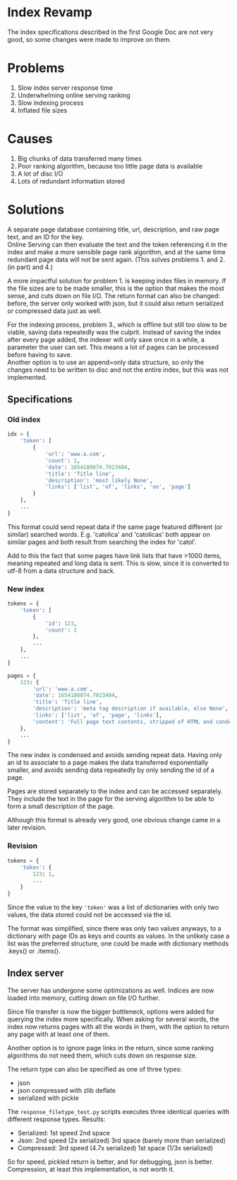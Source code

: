 # Index Revamp
The index specifications described in the first Google Doc are not very good, so some changes were made to improve on them.

# Problems
1. Slow index server response time
2. Underwhelming online serving ranking
3. Slow indexing process
4. Inflated file sizes

# Causes
1. Big chunks of data transferred many times
2. Poor ranking algorithm, because too little page data is available
3. A lot of disc I/O
4. Lots of redundant information stored

# Solutions
A separate page database containing title, url, description, and raw page text, and an ID for the key. \
Online Serving can then evaluate the text and the token referencing it in the index and make a more sensible page rank algorithm, and at the same time redundant page data will not be sent again. (This solves problems 1. and 2. (in part) and 4.)

A more impactful solution for problem 1. is keeping index files in memory. If the file sizes are to be made smaller, this is the option that makes the most sense, and cuts down on file I/O. The return format can also be changed: before, the server only worked with json, but it could also return serialized or compressed data just as well.

For the indexing process, problem 3., which is offline but still too slow to be viable, saving data repeatedly was the culprit. Instead of saving the index after every page added, the indexer will only save once in a while, a parameter the user can set. This means a lot of pages can be processed before having to save. \
Another option is to use an append=only data structure, so only the changes need to be written to disc and not the entire index, but this was not implemented.

## Specifications

### Old index

```python
idx = {
    'token': [
        {
            'url': 'www.a.com',
            'count': 1,
            'date': 1654180874.7023404,
            'title': 'Title line',
            'description': 'most likely None',
            'links': ['list', 'of', 'links', 'on', 'page']
        }
    ],
    ...
}
```

This format could send repeat data if the same page featured different (or similar) searched words. E.g. 'catolica' and 'catolicas' both appear on similar pages and both result from searching the index for 'catol'.

Add to this the fact that some pages have link lists that have >1000 items, meaning repeated and long data is sent. This is slow, since it is converted to utf-8 from a data structure and back.

### New index
```python
tokens = {
    'token': [
        {
            'id': 123,
            'count': 1
        },
        ...
    ],
    ...
}

pages = {
    123: {
        'url': 'www.a.com',
        'date': 1654180874.7023404,
        'title': 'Title line',
        'description': 'meta tag description if available, else None',
        'links': ['list', 'of', 'page', 'links'],
        'content': 'Full page text contents, stripped of HTML and condensed into a string for ranking and description searching'
    },
    ...
}
```
The new index is condensed and avoids sending repeat data. Having only an id to associate to a page makes the data transferred exponentially smaller, and avoids sending data repeatedly by only sending the id of a page.

Pages are stored separately to the index and can be accessed separately. They include the text in the page for the serving algorithm to be able to form a small description of the page.

Although this format is already very good, one obvious change came in a later revision.

### Revision

```python
tokens = {
    'token': {
        123: 1,
        ...
    }
}
```
Since the value to the key `'token'` was a list of dictionaries with only two values, the data stored could not be accessed via the id.

The format was simplified, since there was only two values anyways, to a dictionary with page IDs as keys and counts as values. In the unlikely case a list was the preferred structure, one could be made with dictionary methods .keys() or .items().

## Index server

The server has undergone some optimizations as well. Indices are now loaded into memory, cutting down on file I/O further.

Since file transfer is now the bigger bottleneck, options were added for querying the index more specifically. When asking for several words, the index now returns pages with all the words in them, with the option to return any page with at least one of them.

Another option is to ignore page links in the return, since some ranking algorithms do not need them, which cuts down on response size.

The return type can also be specified as one of three types:
- json
- json compressed with zlib deflate
- serialized with pickle

The `response_filetype_test.py` scripts executes three identical queries with different response types. Results:
- Serialized:
    1st speed
    2nd space
- Json:
    2nd speed (2x serialized)
    3rd space (barely more than serialized)
- Compressed:
    3rd speed (4.7x serialized)
    1st space (1/3x serialized)

So for speed, pickled return is better, and for debugging, json is better. Compression, at least this implementation, is not worth it.